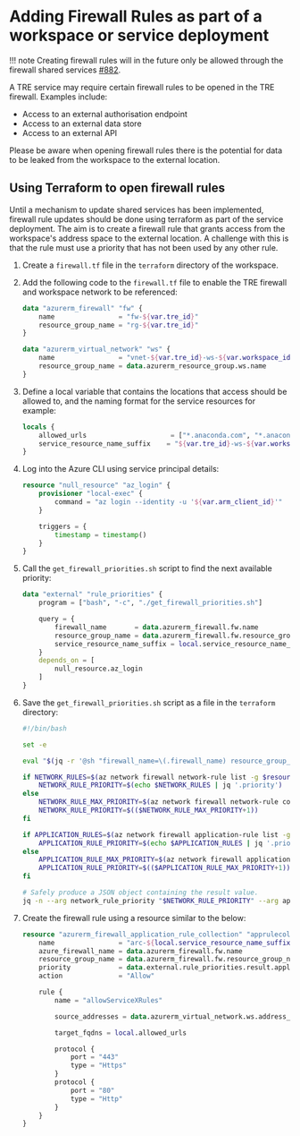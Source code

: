 # Adding Firewall Rules as part of a workspace or service deployment

!!! note
    Creating firewall rules will in the future only be allowed through the firewall shared services [#882](https://github.com/microsoft/AzureTRE/issues/882).

A TRE service may require certain firewall rules to be opened in the TRE firewall. Examples include:

- Access to an external authorisation endpoint
- Access to an external data store
- Access to an external API

Please be aware when opening firewall rules there is the potential for data to be leaked from the workspace to the external location.

## Using Terraform to open firewall rules

Until a mechanism to update shared services has been implemented, firewall rule updates should be done using terraform as part of the service deployment. The aim is to create a firewall rule that grants access from the workspace's address space to the external location. A challenge with this is that the rule must use a priority that has not been used by any other rule.

1. Create a `firewall.tf` file in the `terraform` directory of the workspace.

1. Add the following code to the `firewall.tf` file to enable the TRE firewall and workspace network to be referenced:

    ```terraform
    data "azurerm_firewall" "fw" {
        name                = "fw-${var.tre_id}"
        resource_group_name = "rg-${var.tre_id}"
    }

    data "azurerm_virtual_network" "ws" {
        name                = "vnet-${var.tre_id}-ws-${var.workspace_id}"
        resource_group_name = data.azurerm_resource_group.ws.name
    }
    ```

1. Define a local variable that contains the locations that access should be allowed to, and the naming format for the service resources for example:

    ```terraform
    locals {
        allowed_urls                     = ["*.anaconda.com", "*.anaconda.org"]
        service_resource_name_suffix    = "${var.tre_id}-ws-${var.workspace_id}-svc-${local.service_id}"
    }
    ```

1. Log into the Azure CLI using service principal details:

    ```terraform
    resource "null_resource" "az_login" {
        provisioner "local-exec" {
            command = "az login --identity -u '${var.arm_client_id}'"
        }

        triggers = {
            timestamp = timestamp()
        }
    }
    ```

1. Call the `get_firewall_priorities.sh` script to find the next available priority:

    ```terraform
    data "external" "rule_priorities" {
        program = ["bash", "-c", "./get_firewall_priorities.sh"]

        query = {
            firewall_name       = data.azurerm_firewall.fw.name
            resource_group_name = data.azurerm_firewall.fw.resource_group_name
            service_resource_name_suffix = local.service_resource_name_suffix
        }
        depends_on = [
            null_resource.az_login
        ]
    }
    ```

1. Save the `get_firewall_priorities.sh` script as a file in the `terraform` directory:

    ```bash
    #!/bin/bash

    set -e

    eval "$(jq -r '@sh "firewall_name=\(.firewall_name) resource_group_name=\(.resource_group_name) service_resource_name_suffix=\(.service_resource_name_suffix)"')"

    if NETWORK_RULES=$(az network firewall network-rule list -g $resource_group_name -f  $firewall_name --collection-name "nrc-$service_resource_name_suffix" -o json); then
        NETWORK_RULE_PRIORITY=$(echo $NETWORK_RULES | jq '.priority')
    else
        NETWORK_RULE_MAX_PRIORITY=$(az network firewall network-rule collection list -f $firewall_name -g $resource_group_name -o json --query 'not_null(max_by([],&priority).priority) || `100`')
        NETWORK_RULE_PRIORITY=$(($NETWORK_RULE_MAX_PRIORITY+1))
    fi

    if APPLICATION_RULES=$(az network firewall application-rule list -g $resource_group_name -f  $firewall_name --collection-name "arc-$service_resource_name_suffix" -o json); then
        APPLICATION_RULE_PRIORITY=$(echo $APPLICATION_RULES | jq '.priority')
    else
        APPLICATION_RULE_MAX_PRIORITY=$(az network firewall application-rule collection list -f $firewall_name -g $resource_group_name -o json --query 'not_null(max_by([],&priority).priority) || `100`')
        APPLICATION_RULE_PRIORITY=$(($APPLICATION_RULE_MAX_PRIORITY+1))
    fi

    # Safely produce a JSON object containing the result value.
    jq -n --arg network_rule_priority "$NETWORK_RULE_PRIORITY" --arg application_rule_priority "$APPLICATION_RULE_PRIORITY" '{ "network_rule_priority":$network_rule_priority, "application_rule_priority":$application_rule_priority }'
    ```

1. Create the firewall rule using a resource similar to the below:

    ```terraform
    resource "azurerm_firewall_application_rule_collection" "apprulecollection" {
        name                = "arc-${local.service_resource_name_suffix}"
        azure_firewall_name = data.azurerm_firewall.fw.name
        resource_group_name = data.azurerm_firewall.fw.resource_group_name
        priority            = data.external.rule_priorities.result.application_rule_priority
        action              = "Allow"

        rule {
            name = "allowServiceXRules"

            source_addresses = data.azurerm_virtual_network.ws.address_space

            target_fqdns = local.allowed_urls

            protocol {
                port = "443"
                type = "Https"
            }
            protocol {
                port = "80"
                type = "Http"
            }
        }
    }
    ```
